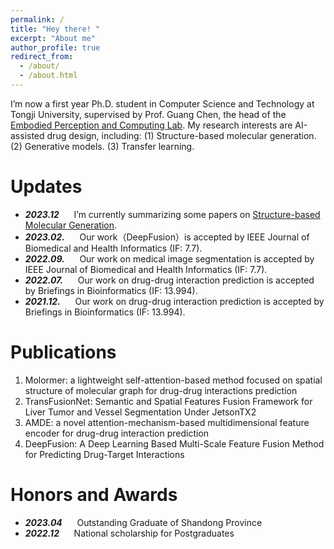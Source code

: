 ```yaml
---
permalink: /
title: "Hey there! "
excerpt: "About me"
author_profile: true
redirect_from: 
  - /about/
  - /about.html
---
```


I’m now a first year Ph.D. student in Computer Science and Technology at Tongji University, supervised by Prof. Guang Chen, the head of the [Embodied Perception and Computing Lab](https://ispc-group.github.io/). My research interests are AI-assisted drug design, including: (1) Structure-based molecular generation. (2) Generative models. (3) Transfer learning.

Updates
======
* **_2023.12_**   &nbsp;&nbsp;&nbsp;&nbsp; I’m currently summarizing some papers on [Structure-based Molecular Generation](https://github.com/IsXudongZhang/Papers-for-structure-based-molecular-generation).
* **_2023.02._**  &nbsp;&nbsp;&nbsp;&nbsp; Our work（DeepFusion）is accepted by IEEE Journal of Biomedical and Health Informatics (IF: 7.7).
* **_2022.09._**  &nbsp;&nbsp;&nbsp;&nbsp; Our work on medical image segmentation is accepted by IEEE Journal of Biomedical and Health Informatics (IF: 7.7).
* **_2022.07._**  &nbsp;&nbsp;&nbsp;&nbsp; Our work on drug-drug interaction prediction is accepted by Briefings in Bioinformatics (IF: 13.994).
* **_2021.12._**  &nbsp;&nbsp;&nbsp;&nbsp; Our work on drug-drug interaction prediction is accepted by Briefings in Bioinformatics (IF: 13.994).



Publications
======
1. Molormer: a lightweight self-attention-based method focused on spatial structure of molecular graph for drug-drug interactions prediction
2. TransFusionNet: Semantic and Spatial Features Fusion Framework for Liver Tumor and Vessel Segmentation Under JetsonTX2
3. AMDE: a novel attention-mechanism-based multidimensional feature encoder for drug-drug interaction prediction
4. DeepFusion: A Deep Learning Based Multi-Scale Feature Fusion Method for Predicting Drug-Target Interactions

Honors and Awards
======
* **_2023.04_** &nbsp;&nbsp;&nbsp;&nbsp; Outstanding Graduate of Shandong Province 
* **_2022.12_** &nbsp;&nbsp;&nbsp;&nbsp; National scholarship for Postgraduates
